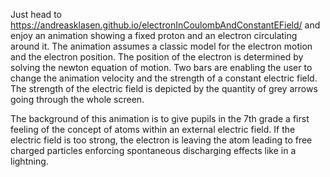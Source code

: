 Just head to https://andreasklasen.github.io/electronInCoulombAndConstantEField/ 
and enjoy an animation showing a fixed proton and an electron circulating around 
it. The animation assumes a classic model for the electron motion and the electron
position. The position of the electron is determined by solving the newton equation 
of motion. Two bars are enabling the user to change the animation velocity and the
strength of a constant electric field. The strength of the electric field is
depicted by the quantity of grey arrows going through the whole screen.

The background of this animation is to give pupils in the 7th grade a first feeling
of the concept of atoms within an external electric field. If the electric field is
too strong, the electron is leaving the atom leading to free charged particles 
enforcing spontaneous discharging effects like in a lightning.

